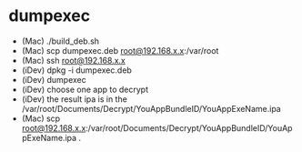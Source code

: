 # dumpexec

- (Mac) ./build_deb.sh
- (Mac) scp dumpexec.deb root@192.168.x.x:/var/root
- (Mac) ssh root@192.168.x.x
- (iDev) dpkg -i dumpexec.deb
- (iDev) dumpexec
- (iDev) choose one app to decrypt
- (iDev) the result ipa is in the /var/root/Documents/Decrypt/YouAppBundleID/YouAppExeName.ipa
- (Mac) scp root@192.168.x.x:/var/root/Documents/Decrypt/YouAppBundleID/YouAppExeName.ipa .
